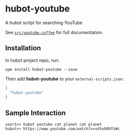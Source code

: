 # hubot-youtube

A hubot script for searching YouTube

See [`src/youtube.coffee`](src/youtube.coffee) for full documentation.

## Installation

In hubot project repo, run:

`npm install hubot-youtube --save`

Then add **hubot-youtube** to your `external-scripts.json`:

```json
[
  "hubot-youtube"
]
```

## Sample Interaction

```
user1>> hubot youtube cat planet cat planet
hubot>> https://www.youtube.com/watch?v=sdtehRUfzWc
```
